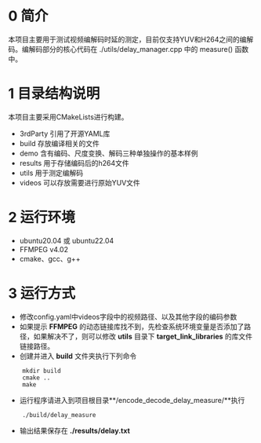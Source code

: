 <!--
 * @Descripttion: 
 * @version: 
 * @Author: congsir
 * @Date: 2022-07-11 15:15:14
 * @LastEditors: Please set LastEditors
 * @LastEditTime: 2022-07-13 14:27:29
-->
0 简介
====

本项目主要用于测试视频编解码时延的测定，目前仅支持YUV和H264之间的编解码。编解码部分的核心代码在 ./utils/delay_manager.cpp 中的 measure() 函数中。


1 目录结构说明
====
本项目主要采用CMakeLists进行构建。
+ 3rdParty 引用了开源YAML库
+ build 存放编译相关的文件
+ demo 含有编码、尺度变换、解码三种单独操作的基本样例
+ results 用于存储编码后的h264文件
+ utils 用于测定编解码
+ videos 可以存放需要进行原始YUV文件


2 运行环境
====
+ ubuntu20.04 或 ubuntu22.04 
+ FFMPEG v4.02
+ cmake、gcc、g++

3 运行方式
====
+ 修改config.yaml中videos字段中的视频路径、以及其他字段的编码参数
+ 如果提示 **FFMPEG** 的动态链接库找不到，先检查系统环境变量是否添加了路径，如果解决不了，则可以修改 **utils** 目录下 **target_link_libraries** 的库文件链接路径。
+ 创建并进入 **build** 文件夹执行下列命令
```
    mkdir build
    cmake ..
    make
```
+ 运行程序请进入到项目根目录**/encode_decode_delay_measure/**执行
```
    ./build/delay_measure
```
+ 输出结果保存在 **./results/delay.txt**
    